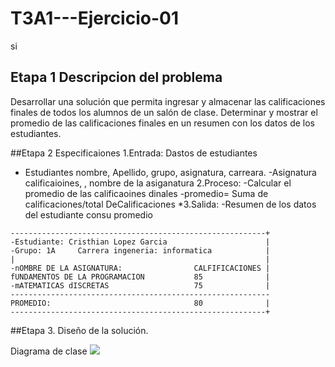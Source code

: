 # T3A1---Ejercicio-01
si
## Etapa 1 Descripcion del problema 
Desarrollar una solución que permita ingresar y almacenar las calificaciones finales de todos los alumnos de un salón de clase. Determinar y mostrar el promedio de las calificaciones finales en un resumen con los datos de los estudiantes.

##Etapa 2 Especificaiones
1.Entrada: Dastos de estudiantes
 - Estudiantes nombre, Apellido, grupo, asignatura, carreara.
 -Asignatura calificaioines, , nombre de la asiganatura
2.Proceso:
-Calcular el promedio de las calificaoines dinales
-promedio= Suma de calificaciones/total DeCalificaciones
*3.Salida: 
-Resumen de los datos del estudiante consu promedio
~~~
---------------------------------------------------------+
-Estudiante: Cristhian Lopez Garcia                      |
-Grupo: 1A     Carrera ingeneria: informatica            |
|                                                        |
-nOMBRE DE LA ASIGNATURA:                CALFIFICACIONES |
fUNDAMENTOS DE LA PROGRAMACION           85              |
-mATEMATICAS dISCRETAS                   75              |
----------------------------------------------------------
PROMEDIO:                                80              |  
---------------------------------------------------------+
~~~

##Etapa 3. Diseño de la solución.

Diagrama de clase
![](https://github.com/xXkiritsuguXx/T3A1---Ejercicio-01/blob/main/TEA1.png)
